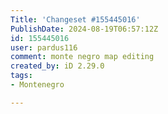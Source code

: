 ```yaml
---
Title: 'Changeset #155445016'
PublishDate: 2024-08-19T06:57:12Z
id: 155445016
user: pardus116
comment: monte negro map editing
created_by: iD 2.29.0
tags:
- Montenegro

---
```

